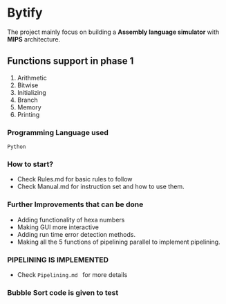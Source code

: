 # Bytify

The project mainly focus on building a **Assembly language simulator** with **MIPS** architecture.

## Functions support in phase 1

1. Arithmetic
1. Bitwise
1. Initializing
1. Branch
1. Memory
1. Printing

### Programming Language used

`Python`

### How to start?

- Check Rules.md for basic rules to follow
- Check Manual.md for instruction set and how to use them.

### Further Improvements that can be done

- Adding functionality of hexa numbers
- Making GUI more interactive
- Adding run time error detection methods.
- Making all the 5 functions of pipelining parallel to implement pipelining.

### PIPELINING IS IMPLEMENTED

- Check `Pipelining.md `   for more details

### Bubble Sort code is given to test


